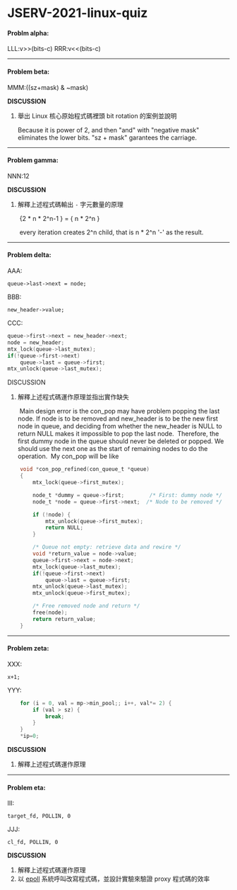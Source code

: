 # JSERV-2021-linux-quiz

#### Problm alpha:

LLL:v>>(bits-c)
RRR:v<<(bits-c)

------

#### Problem beta:

MMM:((sz+mask)  & ~mask)



**DISCUSSION**

1. 舉出 Linux 核心原始程式碼裡頭 bit rotation 的案例並說明

   Because it is power of 2, and then "and" with "negative mask" eliminates the lower bits. "sz + mask" garantees the carriage.



------

#### Problem gamma:

NNN:12

**DISCUSSION**

1. 解釋上述程式碼輸出 `-` 字元數量的原理

   ​	{2 * n * 2^n-1 } = { n * 2^n }

   ​	every iteration creates 2^n child, that is n * 2^n '-' as the result.

------

#### Problem delta:

AAA:

	queue->last->next = node;
BBB:

	new_header->value;
CCC:

```c
queue->first->next = new_header->next;
node = new_header;
mtx_lock(queue->last_mutex);
if(!queue->first->next)
	queue->last = queue->first;
mtx_unlock(queue->last_mutex);
```

DISCUSSION

1. 解釋上述程式碼運作原理並指出實作缺失

   ​	Main design error is the con_pop may have problem popping the last node. If node is to be removed and new_header is to be the new first node in queue, and deciding from whether the new_header is NULL to return NULL makes it impossible to pop the last node.
   ​	Therefore, the first dummy node in the queue should never be deleted or popped. We should use the next one as the start of remaining nodes to do the operation.
   ​	My con_pop will be like

```c
	void *con_pop_refined(con_queue_t *queue)
	{
		mtx_lock(queue->first_mutex);

		node_t *dummy = queue->first;        /* First: dummy node */
		node_t *node = queue->first->next;  /* Node to be removed */

		if (!node) {
			mtx_unlock(queue->first_mutex);
			return NULL;
		}

		/* Queue not empty: retrieve data and rewire */
		void *return_value = node->value;
		queue->first->next = node->next;
		mtx_lock(queue->last_mutex);
		if(!queue->first->next)
			queue->last = queue->first;
		mtx_unlock(queue->last_mutex);
		mtx_unlock(queue->first_mutex);

		/* Free removed node and return */
		free(node);
		return return_value;
	}
```

------

#### Problem zeta:

XXX:

```
x+1;
```

YYY:

```c
	for (i = 0, val = mp->min_pool;; i++, val*= 2) {
        if (val > sz) {
            break;
        }
    }
	*ip=0;


```

**DISCUSSION**

1. 解釋上述程式碼運作原理

------



#### Problem eta:

III:

```
target_fd, POLLIN, 0
```



JJJ:

```
cl_fd, POLLIN, 0
```

**DISCUSSION**

1. 解釋上述程式碼運作原理
2. 以 [epoll](https://man7.org/linux/man-pages/man7/epoll.7.html) 系統呼叫改寫程式碼，並設計實驗來驗證 proxy 程式碼的效率



